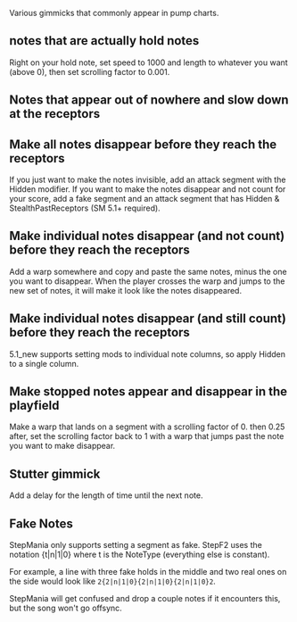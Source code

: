 Various gimmicks that commonly appear in pump charts.

## notes that are actually hold notes

Right on your hold note, set speed to 1000 and length to whatever you want (above 0), then set scrolling factor to 0.001.

## Notes that appear out of nowhere and slow down at the receptors

## Make all notes disappear before they reach the receptors
If you just want to make the notes invisible, add an attack segment with the Hidden modifier.
If you want to make the notes disappear and not count for your score, add a fake segment and an attack segment that has Hidden & StealthPastReceptors (SM 5.1+ required).

## Make individual notes disappear (and not count) before they reach the receptors
Add a warp somewhere and copy and paste the same notes, minus the one you want to disappear. When the player crosses the warp and jumps to the new set of notes, it will make it look like the notes disappeared.

## Make individual notes disappear (and still count) before they reach the receptors
5.1_new supports setting mods to individual note columns, so apply Hidden to a single column.

## Make stopped notes appear and disappear in the playfield
Make a warp that lands on a segment with a scrolling factor of 0. then 0.25 after, set the scrolling factor back to 1 with a warp that jumps past the note you want to make disappear.

## Stutter gimmick
Add a delay for the length of time until the next note.

## Fake Notes
StepMania only supports setting a segment as fake. StepF2 uses the notation {t|n|1|0} where t is the NoteType (everything else is constant).

For example, a line with three fake holds in the middle and two real ones on the side would look like `2{2|n|1|0}{2|n|1|0}{2|n|1|0}2`.

StepMania will get confused and drop a couple notes if it encounters this, but the song won't go offsync.